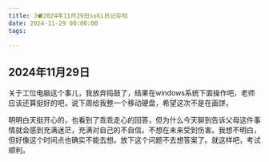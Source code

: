 ```yaml
---
title: J🕊️2024年11月29日suki日记存档
date: 2024-11-29 00:00:00
tags:

---
```


## 2024年11月29日

关于工位电脑这个事儿，我放弃捣鼓了，结果在windows系统下面操作吧，老师应该还算挺好的吧，说下周给我整一个移动硬盘，希望这次不是在画饼。

明明白天挺开心的，也看到了乖乖走心的回答，但为什么今天聊到告诉父母这件事情就会感到充满迷茫，充满对自己的不自信。不想在未来受到伤害。我想不明白，但好像这个时间点也确实不能去想。放下这个问题不去想答案了。就这样吧，考试顺利。
